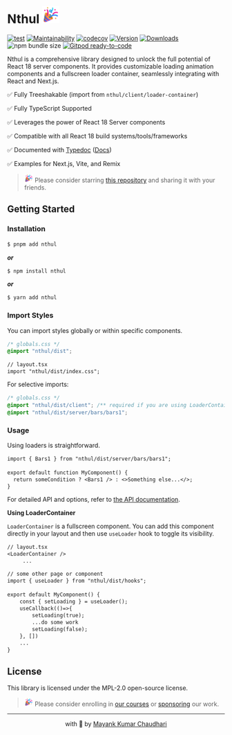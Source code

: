 # Nthul <img src="https://github.com/react18-tools/nextjs-themes-ultra/blob/main/popper.png?raw=true" style="height: 40px"/>

[![test](https://github.com/react18-tools/nextjs-themes-ultra/actions/workflows/test.yml/badge.svg)](https://github.com/react18-tools/nextjs-themes-ultra/actions/workflows/test.yml) [![Maintainability](https://api.codeclimate.com/v1/badges/aa896ec14c570f3bb274/maintainability)](https://codeclimate.com/github/react18-tools/nextjs-themes-ultra/maintainability) [![codecov](https://codecov.io/gh/react18-tools/nextjs-themes-ultra/graph/badge.svg)](https://codecov.io/gh/react18-tools/nextjs-themes-ultra) [![Version](https://img.shields.io/npm/v/nthul.svg?colorB=green)](https://www.npmjs.com/package/nthul) [![Downloads](https://img.jsdelivr.com/img.shields.io/npm/d18m/nthul.svg)](https://www.npmjs.com/package/nthul) ![npm bundle size](https://img.shields.io/bundlephobia/minzip/nthul) [![Gitpod ready-to-code](https://img.shields.io/badge/Gitpod-ready--to--code-blue?logo=gitpod)](https://gitpod.io/from-referrer/)

Nthul is a comprehensive library designed to unlock the full potential of React 18 server components. It provides customizable loading animation components and a fullscreen loader container, seamlessly integrating with React and Next.js.

✅ Fully Treeshakable (import from `nthul/client/loader-container`)

✅ Fully TypeScript Supported

✅ Leverages the power of React 18 Server components

✅ Compatible with all React 18 build systems/tools/frameworks

✅ Documented with [Typedoc](https://react18-tools.github.io/nextjs-themes-ultra) ([Docs](https://react18-tools.github.io/nextjs-themes-ultra))

✅ Examples for Next.js, Vite, and Remix

> <img src="https://github.com/react18-tools/nextjs-themes-ultra/blob/main/popper.png?raw=true" style="height: 20px"/> Please consider starring [this repository](https://github.com/react18-tools/nextjs-themes-ultra) and sharing it with your friends.

## Getting Started

### Installation

```bash
$ pnpm add nthul
```

**_or_**

```bash
$ npm install nthul
```

**_or_**

```bash
$ yarn add nthul
```

### Import Styles

You can import styles globally or within specific components.

```css
/* globals.css */
@import "nthul/dist";
```

```tsx
// layout.tsx
import "nthul/dist/index.css";
```

For selective imports:

```css
/* globals.css */
@import "nthul/dist/client"; /** required if you are using LoaderContainer */
@import "nthul/dist/server/bars/bars1";
```

### Usage

Using loaders is straightforward.

```tsx
import { Bars1 } from "nthul/dist/server/bars/bars1";

export default function MyComponent() {
  return someCondition ? <Bars1 /> : <>Something else...</>;
}
```

For detailed API and options, refer to [the API documentation](https://react18-tools.github.io/nextjs-themes-ultra).

**Using LoaderContainer**

`LoaderContainer` is a fullscreen component. You can add this component directly in your layout and then use `useLoader` hook to toggle its visibility.

```tsx
// layout.tsx
<LoaderContainer />
	 ...
```

```tsx
// some other page or component
import { useLoader } from "nthul/dist/hooks";

export default MyComponent() {
	const { setLoading } = useLoader();
	useCallback(()=>{
		setLoading(true);
		...do some work
		setLoading(false);
	}, [])
	...
}
```

## License

This library is licensed under the MPL-2.0 open-source license.

> <img src="https://github.com/react18-tools/nextjs-themes-ultra/blob/main/popper.png?raw=true" style="height: 20px"/> Please consider enrolling in [our courses](https://mayank-chaudhari.vercel.app/courses) or [sponsoring](https://github.com/sponsors/mayank1513) our work.

<hr />

<p align="center" style="text-align:center">with 💖 by <a href="https://mayank-chaudhari.vercel.app" target="_blank">Mayank Kumar Chaudhari</a></p>
